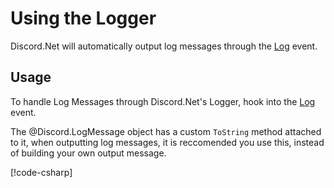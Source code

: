 # Using the Logger

Discord.Net will automatically output log messages through the [Log](xref:Discord.DiscordClient#Discord_DiscordClient_Log) event.

## Usage

To handle Log Messages through Discord.Net's Logger, hook into the [Log](xref:Discord.DiscordClient#Discord_DiscordClient_Log) event.

The @Discord.LogMessage object has a custom `ToString` method attached to it, when outputting log messages, it is reccomended you use this, instead of building your own output message.

[!code-csharp[](samples/logging.cs)]
